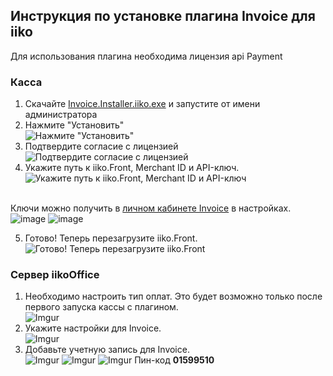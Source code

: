 ## Инструкция по установке плагина Invoice для iiko
Для использования плагина необходима лицензия api Payment
### Касса 
1. Скачайте [Invoice.Installer.iiko.exe](https://github.com/Invoice-LLC/Invoice.Module.iiko/releases/download/1.4.0.1/Invoice.Installer.exe) и запустите от имени администратора
2. Нажмите "Установить"<br>
![Нажмите "Установить"](https://i.imgur.com/mHDaVXA.png)
3. Подтвердите согласие с лицензией<br>
![Подтвердите согласие с лицензией](https://i.imgur.com/UJ4eKob.png)
4. Укажите путь к iiko.Front, Merchant ID и API-ключ.<br>
![Укажите путь к iiko.Front, Merchant ID и API-ключ](https://user-images.githubusercontent.com/91345275/196215912-b7bdbce1-7ee9-4a56-83d9-712be2e90507.png)


<br>Ключи можно получить в [личном кабинете Invoice](https://lk.invoice.su/) в настройках.<br>
![image](https://user-images.githubusercontent.com/91345275/196212266-c12e333c-7369-4f6c-afbd-44d586ed3651.png)
![image](https://user-images.githubusercontent.com/91345275/196212386-3ff0e98e-6c11-421e-b1c9-0f7cd00b72d4.png)


5. Готово! Теперь перезагрузите iiko.Front.<br>
![Готово! Теперь перезагрузите iiko.Front](https://i.imgur.com/IoS4AEo.png)

### Сервер iikoOffice
1. Необходимо настроить тип оплат. Это будет возможно только после первого запуска кассы с плагином.<br>
![Imgur](https://i.imgur.com/8nsf917.png)
2. Укажите настройки для Invoice.<br>
![Imgur](https://i.imgur.com/y54q6tp.png)
3. Добавьте учетную запись для Invoice.<br>
![Imgur](https://i.imgur.com/BWbiWik.png)
![Imgur](https://i.imgur.com/7MgRGwu.png)
![Imgur](https://i.imgur.com/jYC543Y.png)
Пин-код **01599510**

